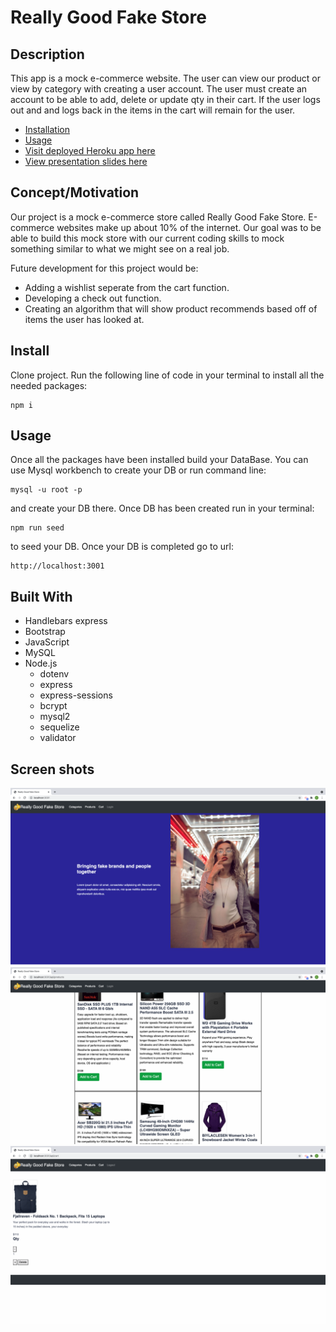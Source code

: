 # Really Good Fake Store


## Description

This app is a mock e-commerce website. The user can view our product or view by category with creating a user account. The user must create an account to be able to add, delete or update qty in their cart. If the user logs out and and logs back in the items in the cart will remain for the user. 


  * [Installation](#install)
  * [Usage](#usage)
  * [Visit deployed Heroku app here]()
  * [View presentation slides here](https://docs.google.com/presentation/d/16h9slhOimONXTGtBx6qNiJgWqWdzq8vWGRG21bLmR60/edit#slide=id.ge6e60ce203_0_52)



## Concept/Motivation

Our project is a mock e-commerce store called Really Good Fake Store. E-commerce websites make up about 10% of the internet. Our goal was to be able to build this mock store with our current coding skills to mock something similar to what we might see on a real job. 

Future development for this project would be:
* Adding a wishlist seperate from the cart function.
* Developing a check out function.
* Creating an algorithm that will show product recommends based off of items the user has looked at. 


## Install

Clone project.
Run the following line of code in your terminal to install all the needed packages: 
```
npm i
```


## Usage

Once all the packages have been installed build your DataBase. You can use Mysql workbench to create your DB or run command line:
```
mysql -u root -p
```
and create your DB there. Once DB has been created run in your terminal:
```
npm run seed
```
to seed your DB. Once your DB is completed go to url:
```
http://localhost:3001
```


## Built With

- Handlebars express
- Bootstrap
- JavaScript
- MySQL
- Node.js
  - dotenv
  - express
  - express-sessions
  - bcrypt
  - mysql2
  - sequelize
  - validator


## Screen shots

![Shot-1](public/img/homepage.png)
![Shot-1](public/img/product_page.png)
![Shot-1](public/img/cart.png)